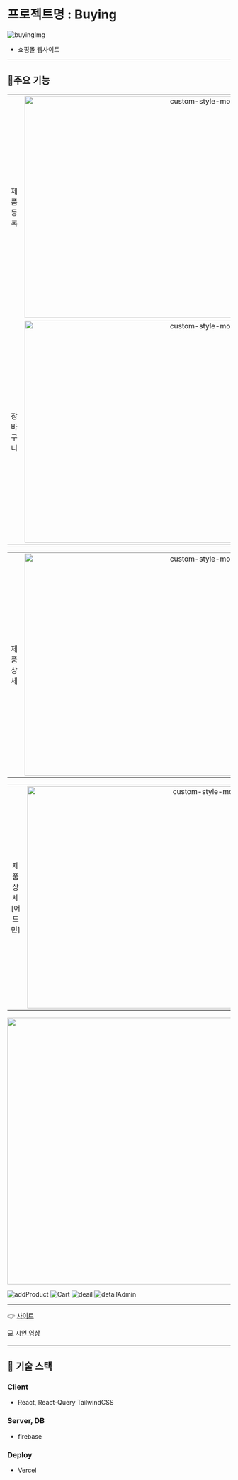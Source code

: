 # 프로젝트명 : Buying


![buyingImg](https://github.com/CircleSeok/Buying/assets/107212281/ed3d382e-e76d-4acf-bd78-45de72a80fff)



- 쇼핑몰 웹사이트
---

## 🌱주요 기능

<table>
 <tr>
    <td align="center" width="100" height="500">
      제품 등록
    </td>
    <td align="center">
      <img width="800" height="500" src="https://github.com/CircleSeok/Buying/assets/107212281/f9ea6a59-c9ec-4c51-990b-af22b2dcfa23" alt="custom-style-modal">
    </td>
  </tr>
  <tr>
    <td align="center" width="100" height="500">
      장바구니
    </td>
    <td align="center">
      <img width="800" height="500" src="https://github.com/CircleSeok/Buying/assets/107212281/62ddbdf4-3664-4572-ae33-dc2aef18fae3" alt="custom-style-modal">
    </td>
    </tr>
</table>

 <table>
 <tr>
    <td align="center" width="100" height="500">
      제품 상세
    </td>
    <td align="center">
      <img width="800" height="500" src="https://github.com/CircleSeok/Buying/assets/107212281/30fbdbcd-840e-46de-9f7e-babf990aba12" alt="custom-style-modal">
    </td>
  </tr>
</table>

<table>
  <tr>
    <td align="center" width="100" height="500">
      제품 상세 [어드민]
    </td>
    <td align="center">
      <img width="800" height="500" src="https://github.com/CircleSeok/Buying/assets/107212281/d4e3d4f5-5aba-4bbb-86a3-887eea371873" alt="custom-style-modal">
    </td>  
  </tr>
</table>



<img src="https://github.com/CircleSeok/Buying/assets/107212281/f9ea6a59-c9ec-4c51-990b-af22b2dcfa23" width="600" height="600"/>

![addProduct](https://github.com/CircleSeok/Buying/assets/107212281/f9ea6a59-c9ec-4c51-990b-af22b2dcfa23)
![Cart](https://github.com/CircleSeok/Buying/assets/107212281/62ddbdf4-3664-4572-ae33-dc2aef18fae3)
![deail](https://github.com/CircleSeok/Buying/assets/107212281/30fbdbcd-840e-46de-9f7e-babf990aba12)
![detailAdmin](https://github.com/CircleSeok/Buying/assets/107212281/d4e3d4f5-5aba-4bbb-86a3-887eea371873)


---

👉 [사이트]()

💻 [시연 영상](https://youtu.be/DowqId72K-I)

---

## 🔧 기술 스택

### Client  

- React, React-Query TailwindCSS

### Server, DB

- firebase

### Deploy

- Vercel
